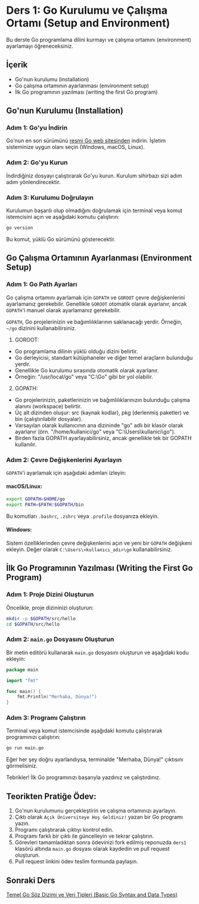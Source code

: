 # Ders 1: Go Kurulumu ve Çalışma Ortamı (Setup and Environment)

Bu derste Go programlama dilini kurmayı ve çalışma ortamını (environment) ayarlamayı öğreneceksiniz.

## İçerik

- Go'nun kurulumu (installation)
- Go çalışma ortamının ayarlanması (environment setup)
- İlk Go programının yazılması (writing the first Go program)

## Go'nun Kurulumu (Installation)

### Adım 1: Go'yu İndirin

Go'nun en son sürümünü [resmi Go web sitesinden](https://golang.org/dl/) indirin. İşletim sisteminize uygun olanı seçin (Windows, macOS, Linux).

### Adım 2: Go'yu Kurun

İndirdiğiniz dosyayı çalıştırarak Go'yu kurun. Kurulum sihirbazı sizi adım adım yönlendirecektir.

### Adım 3: Kurulumu Doğrulayın

Kurulumun başarılı olup olmadığını doğrulamak için terminal veya komut istemcisini açın ve aşağıdaki komutu çalıştırın:

```sh
go version
```

Bu komut, yüklü Go sürümünü gösterecektir.

## Go Çalışma Ortamının Ayarlanması (Environment Setup)

### Adım 1: Go Path Ayarları

Go çalışma ortamını ayarlamak için `GOPATH` ve `GOROOT` çevre değişkenlerini ayarlamanız gerekebilir. Genellikle `GOROOT` otomatik olarak ayarlanır, ancak `GOPATH`'i manuel olarak ayarlamanız gerekebilir.

`GOPATH`, Go projelerinizin ve bağımlılıklarının saklanacağı yerdir. Örneğin, `~/go` dizinini kullanabilirsiniz.

1. GOROOT:
- Go programlama dilinin yüklü olduğu dizini belirtir.
- Go derleyicisi, standart kütüphaneler ve diğer temel araçların bulunduğu yerdir.
- Genellikle Go kurulumu sırasında otomatik olarak ayarlanır.
- Örneğin: "/usr/local/go" veya "C:\Go" gibi bir yol olabilir.


2. GOPATH:
- Go projelerinizin, paketlerinizin ve bağımlılıklarınızın bulunduğu çalışma alanını (workspace) belirtir.
- Üç alt dizinden oluşur: src (kaynak kodlar), pkg (derlenmiş paketler) ve bin (çalıştırılabilir dosyalar).
- Varsayılan olarak kullanıcının ana dizininde "go" adlı bir klasör olarak ayarlanır (örn. "/home/kullanici/go" veya "C:\Users\kullanici\go").
- Birden fazla GOPATH ayarlayabilirsiniz, ancak genellikle tek bir GOPATH kullanılır.


### Adım 2: Çevre Değişkenlerini Ayarlayın

`GOPATH`'i ayarlamak için aşağıdaki adımları izleyin:

#### macOS/Linux:

```sh
export GOPATH=$HOME/go
export PATH=$PATH:$GOPATH/bin
```

Bu komutları `.bashrc`, `.zshrc` veya `.profile` dosyanıza ekleyin.

#### Windows:

Sistem özelliklerinden çevre değişkenlerini açın ve yeni bir `GOPATH` değişkeni ekleyin. Değer olarak `C:\Users\<kullanıcı_adı>\go` kullanabilirsiniz.

## İlk Go Programının Yazılması (Writing the First Go Program)

### Adım 1: Proje Dizini Oluşturun

Öncelikle, proje dizininizi oluşturun:

```sh
mkdir -p $GOPATH/src/hello
cd $GOPATH/src/hello
```

### Adım 2: `main.go` Dosyasını Oluşturun

Bir metin editörü kullanarak `main.go` dosyasını oluşturun ve aşağıdaki kodu ekleyin:

```go
package main

import "fmt"

func main() {
    fmt.Println("Merhaba, Dünya!")
}
```

### Adım 3: Programı Çalıştırın

Terminal veya komut istemcisinde aşağıdaki komutu çalıştırarak programınızı çalıştırın:

```sh
go run main.go
```

Eğer her şey doğru ayarlandıysa, terminalde "Merhaba, Dünya!" çıktısını görmelisiniz.

Tebrikler! İlk Go programınızı başarıyla yazdınız ve çalıştırdınız.


## Teorikten Pratiğe Ödev:

1. Go'nun kurulumunu gerçekleştirin ve çalışma ortamınızı ayarlayın.
2. Çıktı olarak `Açık Üniversiteye Hoş Geldiniz!` yazan bir Go programı yazın.
3. Programı çalıştırarak çıktıyı kontrol edin.
4. Programı farklı bir çıktı ile güncelleyin ve tekrar çalıştırın.
5. Görevleri tamamladıktan sonra ödevinizi fork edilmiş reponuzda `ders1` klasörü altında `main.go` dosyası olarak kaydedin ve pull request oluşturun.
6. Pull request linkini ödev teslim formunda paylaşın.

## Sonraki Ders

[Temel Go Söz Dizimi ve Veri Tipleri (Basic Go Syntax and Data Types)](../ders2) 
